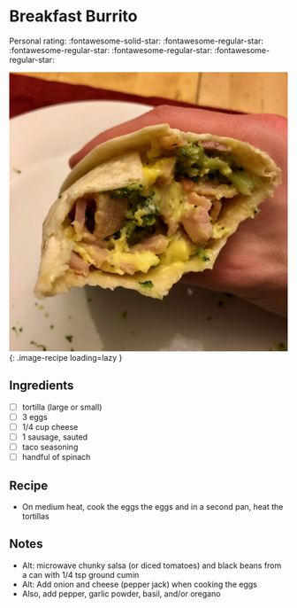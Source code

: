 <!-- Do not modify sections with "AUTO-*". They are updated by make.py -->

# Breakfast Burrito

<!-- rating=1; (User can specify rating on scale of 1-5) -->
<!-- AUTO-UserRating -->
Personal rating: :fontawesome-solid-star: :fontawesome-regular-star: :fontawesome-regular-star: :fontawesome-regular-star: :fontawesome-regular-star:
<!-- /AUTO-UserRating -->

<!-- AUTO-Image -->
![breakfast_burrito.jpeg](./breakfast_burrito.jpeg){: .image-recipe loading=lazy }
<!-- /AUTO-Image -->

## Ingredients

* [ ] tortilla (large or small)
* [ ] 3 eggs
* [ ] 1/4 cup cheese
* [ ] 1 sausage, sauted
* [ ] taco seasoning
* [ ] handful of spinach

## Recipe

* On medium heat, cook the eggs the eggs and in a second pan, heat the tortillas

## Notes

* Alt: microwave chunky salsa (or diced tomatoes) and black beans from a can with 1/4 tsp ground cumin
* Alt: Add onion and cheese (pepper jack) when cooking the eggs
* Also, add pepper, garlic powder, basil, and/or oregano
